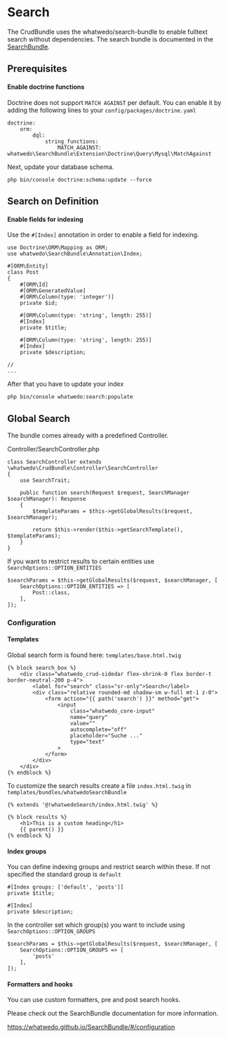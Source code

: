 # Search

The CrudBundle uses the whatwedo/search-bundle to enable fulltext search without dependencies.
The search bundle is documented in the [SearchBundle](https://whatwedo.github.io/SearchBundle/#/).

## Prerequisites

#### Enable doctrine functions

Doctrine does not support `MATCH AGAINST` per default. You can enable it by adding the following lines to your `config/packages/doctrine.yaml`

```
doctrine:
    orm:
        dql:
            string_functions:
                MATCH_AGAINST: whatwedo\SearchBundle\Extension\Doctrine\Query\Mysql\MatchAgainst
```

Next, update your database schema.

```
php bin/console doctrine:schema:update --force
```


## Search on Definition


#### Enable fields for indexing

Use the ```#[Index]``` annotation in order to enable a field for indexing.


```
use Doctrine\ORM\Mapping as ORM;
use whatwedo\SearchBundle\Annotation\Index;

#[ORM\Entity]
class Post
{
    #[ORM\Id]
    #[ORM\GeneratedValue]
    #[ORM\Column(type: 'integer')]
    private $id;
    
    #[ORM\Column(type: 'string', length: 255)]
    #[Index]
    private $title;

    #[ORM\Column(type: 'string', length: 255)]
    #[Index]
    private $description;

// 
...
```
After that you have to update your index
```
php bin/console whatwedo:search:populate
```

## Global Search

The bundle comes already with a predefined Controller.

Controller/SearchController.php

```
class SearchController extends \whatwedo\CrudBundle\Controller\SearchController
{
    use SearchTrait;

    public function search(Request $request, SearchManager $searchManager): Response
    {
        $templateParams = $this->getGlobalResults($request, $searchManager);

        return $this->render($this->getSearchTemplate(), $templateParams);
    }
}
```

If you want to restrict results to certain entities use ```SearchOptions::OPTION_ENTITIES```

```
$searchParams = $this->getGlobalResults($request, $searchManager, [
    SearchOptions::OPTION_ENTITIES => [
        Post::class,
    ],
]);
```

### Configuration

#### Templates

Global search form is found here:  ```templates/base.html.twig```
```
{% block search_box %}
    <div class="whatwedo_crud-sidedar flex-shrink-0 flex border-t border-neutral-200 p-4">
        <label for="search" class="sr-only">Search</label>
        <div class="relative rounded-md shadow-sm w-full mt-1 z-0">
            <form action="{{ path('search') }}" method="get">
                <input
                    class="whatwedo_core-input"
                    name="query"
                    value=""
                    autocomplete="off"
                    placeholder="Suche ..."
                    type="text"
                >
            </form>
        </div>
    </div>
{% endblock %}
```

To customize the search results create a file ```index.html.twig``` in ```templates/bundles/whatwedoSearchBundle```

```
{% extends '@!whatwedoSearch/index.html.twig' %}

{% block results %}
    <h1>This is a custom heading</h1>
    {{ parent() }}
{% endblock %}
```


#### Index groups

You can define indexing groups and restrict search within these. If not specified the standard group is ```default```

```
#[Index groups: ['default', 'posts']]
private $title;

#[Index]
private $description;
```

In the controller set which group(s) you want to include using ```SearchOptions::OPTION_GROUPS```

```
$searchParams = $this->getGlobalResults($request, $searchManager, [
    SearchOptions::OPTION_GROUPS => [
        'posts'
    ],
]);
```


#### Formatters and hooks

You can use custom formatters, pre and post search hooks. 

Please check out the SearchBundle documentation for more information. 

https://whatwedo.github.io/SearchBundle/#/configuration
